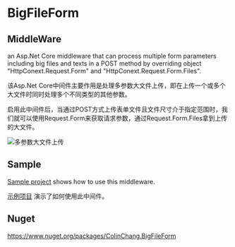# BigFileForm

## MiddleWare

an Asp.Net Core middleware that can process multiple form parameters including big files and texts in a POST method by overriding object "HttpConext.Request.Form" and "HttpConext.Request.Form.Files".


该Asp.Net Core中间件主要作用是处理多参数大文件上传，即在上传一个或多个大文件时同时处理多个不同类型的其他参数。

启用此中间件后，当通过POST方式上传表单文件且文件尺寸介于指定范围时，我们就可以使用Request.Form来获取请求参数，通过Request.Form.Files拿到上传的大文件。

![多参数大文件上传](https://i.loli.net/2020/08/27/7MqlOGDm8IAkiwx.jpg)

## Sample
[Sample project](https://github.com/colin-chang/BigFileForm/tree/master/ColinChang.BigFileForm.Sample) shows how to use this middleware. 

[示例项目](https://github.com/colin-chang/BigFileForm/tree/master/ColinChang.BigFileForm.Sample) 演示了如何使用此中间件。

## Nuget
https://www.nuget.org/packages/ColinChang.BigFileForm
